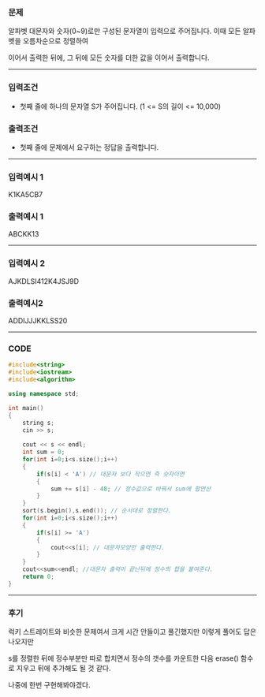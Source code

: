 ### 문제

알파벳 대문자와 숫자(0~9)로만 구성된 문자열이 입력으로 주어집니다. 이때 모든 알파벳을 오름차순으로 정렬하여

이어서 출력한 뒤에, 그 뒤에 모든 숫자를 더한 값을 이어서 출력합니다.

---------------------------------

### 입력조건

* 첫째 줄에 하나의 문자열 S가 주어집니다. (1 <= S의 길이 <= 10,000)

### 출력조건

* 첫째 줄에 문제에서 요구하는 정답을 출력합니다.

------------------------------

### 입력예시 1

K1KA5CB7

### 출력예시 1

ABCKK13

---------------------------

### 입력예시 2

AJKDLSI412K4JSJ9D

### 출력예시2

ADDIJJJKKLSS20

-------------------------

### CODE

```C++
#include<string>
#include<iostream>
#include<algorithm>

using namespace std;

int main()
{
    string s;
    cin >> s;
    
    cout << s << endl;
    int sum = 0;
    for(int i=0;i<s.size();i++)
    {
        if(s[i] < 'A') // 대문자 보다 작으면 즉 숫자이면
        {
            sum += s[i] - 48; // 정수값으로 바꿔서 sum에 합연산
        }
    }
    sort(s.begin(),s.end()); // 순서대로 정렬한다.
    for(int i=0;i<s.size();i++)
    {
        if(s[i] >= 'A')
        {
            cout<<s[i]; // 대문자모양만 출력한다.
        }
    }
    cout<<sum<<endl; //대문자 출력이 끝난뒤에 정수의 합을 붙여준다.
    return 0;
}
```

-------------------------------

### 후기

럭키 스트레이트와 비슷한 문제여서 크게 시간 안들이고 풀긴했지만 이렇게 풀어도 답은 나오지만

s를 정렬한 뒤에 정수부분만 따로 합치면서 정수의 갯수를 카운트한 다음 erase() 함수로 지우고 뒤에 추가해도 될 것 같다.

나중에 한번 구현해봐야겠다.
